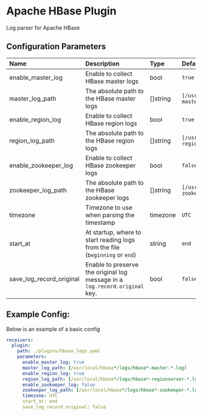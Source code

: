 # Apache HBase Plugin

Log parser for Apache HBase

## Configuration Parameters

| Name | Description | Type | Default | Required | Values |
|:-- |:-- |:-- |:-- |:-- |:-- |
| enable_master_log | Enable to collect HBase master logs | bool | `true` | false |  |
| master_log_path | The absolute path to the HBase master logs | []string | `[/usr/local/hbase*/logs/hbase*-master-*.log]` | false |  |
| enable_region_log | Enable to collect HBase region logs | bool | `true` | false |  |
| region_log_path | The absolute path to the HBase region logs | []string | `[/usr/local/hbase*/logs/hbase*-regionserver-*.log]` | false |  |
| enable_zookeeper_log | Enable to collect HBase zookeeper logs | bool | `false` | false |  |
| zookeeper_log_path | The absolute path to the HBase zookeeper logs | []string | `[/usr/local/hbase*/logs/hbase*-zookeeper-*.log]` | false |  |
| timezone | Timezone to use when parsing the timestamp | timezone | `UTC` | false |  |
| start_at | At startup, where to start reading logs from the file (`beginning` or `end`) | string | `end` | false | `beginning`, `end` |
| save_log_record_original | Enable to preserve the original log message in a `log.record.original` key. | bool | `false` | false |  |

## Example Config:

Below is an example of a basic config

```yaml
receivers:
  plugin:
    path: ./plugins/hbase_logs.yaml
    parameters:
      enable_master_log: true
      master_log_path: [/usr/local/hbase*/logs/hbase*-master-*.log]
      enable_region_log: true
      region_log_path: [/usr/local/hbase*/logs/hbase*-regionserver-*.log]
      enable_zookeeper_log: false
      zookeeper_log_path: [/usr/local/hbase*/logs/hbase*-zookeeper-*.log]
      timezone: UTC
      start_at: end
      save_log_record_original: false
```
